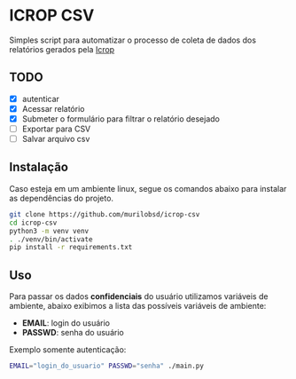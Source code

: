 # ICROP CSV

Simples script para automatizar o processo de coleta de dados dos relatórios
gerados pela [Icrop][1]

## TODO

- [x] autenticar
- [x] Acessar relatório
- [x] Submeter o formulário para filtrar o relatório desejado
- [ ] Exportar para CSV
- [ ] Salvar arquivo csv

## Instalação

Caso esteja em um ambiente linux, segue os comandos abaixo para instalar as
dependências do projeto.

```bash
git clone https://github.com/murilobsd/icrop-csv
cd icrop-csv
python3 -m venv venv
. ./venv/bin/activate
pip install -r requirements.txt
```

## Uso

Para passar os dados **confidenciais** do usuário utilizamos variáveis de
ambiente, abaixo exibimos a lista das possíveis variáveis de ambiente:

- **EMAIL**: login do usuário
- **PASSWD**: senha do usuário

Exemplo somente autenticação:

```bash
EMAIL="login_do_usuario" PASSWD="senha" ./main.py
```

[1]: https://icrop.online/
